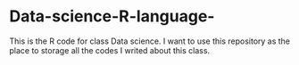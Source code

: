 # Data-science-R-language-
This is the R code for class Data science.
I want to use this repository as the place to storage all the codes I writed about this class.
